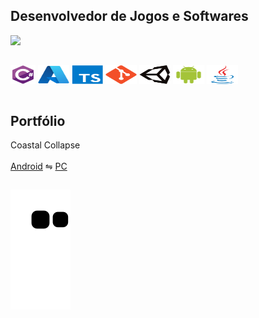 ## Desenvolvedor de Jogos e Softwares
<div>
  <a href="https://github.com/gilmarferrari">
    <img height="200em" src="https://github-readme-stats.vercel.app/api?username=gilmarferrari&show_icons=true&amp;theme=vision-friendly-dark&amp;include_all_commits=true&amp;count_private=false" style="max-width:100%;">
  </a>
</div>

##

<div>  
  <img align="center" alt="Gilmar-CSharp" height="30" width="40" src="https://raw.githubusercontent.com/devicons/devicon/master/icons/csharp/csharp-original.svg">
    <img align="center" alt="Gilmar-Azure" height="30" width="50" src="https://github.com/devicons/devicon/blob/master/icons/azure/azure-original.svg">
    <img align="center" alt="Gilmar-TypeScript" height="30" width="50" src="https://github.com/devicons/devicon/blob/master/icons/typescript/typescript-plain.svg">
    <img align="center" alt="Gilmar-Git" height="30" width="50" src="https://github.com/devicons/devicon/blob/master/icons/git/git-original.svg">
    <img align="center" alt="Gilmar-Unity" height="30" width="50" src="https://github.com/devicons/devicon/blob/master/icons/unity/unity-original.svg">  
    <img align="center" alt="Gilmar-Android" height="30" width="50" src="https://github.com/devicons/devicon/blob/master/icons/android/android-plain.svg">
    <img align="center" alt="Gilmar-Java" height="30" width="50" src="https://github.com/devicons/devicon/blob/master/icons/java/java-original.svg">
</div> <br>

## Portfólio

<div>
  <label>Coastal Collapse</label>
  <br><br>
  <a href="https://github.com/gilmarferrari/Assets/blob/main/Coastal%20Collapse%20Android.zip?raw=true">Android</a>
  <span> ⇋ </span>
  <a href="https://github.com/gilmarferrari/Assets/blob/main/Coastal%20Collapse.rar?raw=true">PC</a>
</div>

##
 
<div>
 
  ![Snake animation](https://github.com/gilmarferrari/gilmarferrari/blob/output/github-contribution-grid-snake.svg)
 
</div>
